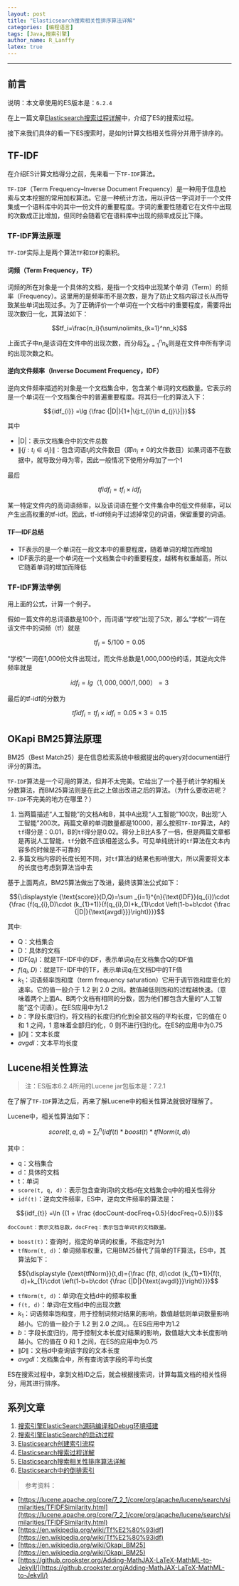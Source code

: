```yaml
---
layout: post
title: "Elasticsearch搜索相关性排序算法详解"
categories: [编程语言]
tags: [Java,搜索引擎]
author_name: R_Lanffy
latex: true
---
```

---

## 前言

说明：本文章使用的ES版本是：``6.2.4``

在上一篇文章[Elasticsearch搜索过程详解](https://lanffy.github.io/2019/04/30/ElasticSearch-Search-Process)中，介绍了ES的搜索过程。

接下来我们具体的看一下ES搜索时，是如何计算文档相关性得分并用于排序的。

## TF-IDF

在介绍ES计算文档得分之前，先来看一下``TF-IDF``算法。

``TF-IDF``（Term Frequency–Inverse Document Frequency）是一种用于信息检索与文本挖掘的常用加权算法。它是一种统计方法，用以评估一字词对于一个文件集或一个语料库中的其中一份文件的重要程度。字词的重要性随着它在文件中出现的次数成正比增加，但同时会随着它在语料库中出现的频率成反比下降。

### TF-IDF算法原理

``TF-IDF``实际上是两个算法``TF``和``IDF``的乘积。

#### 词频（Term Frequency，TF）

词频的所在对象是一个具体的文档，是指一个文档中出现某个单词（Term）的频率（Frequency）。这里用的是频率而不是次数，是为了防止文档内容过长从而导致某些单词出现过多。为了正确评价一个单词在一个文档中的重要程度，需要将出现次数归一化，其算法如下：

$$tf_i=\frac{n_i}{\sum\nolimits_{k=1}^nn_k}$$

上面式子中$n_i$是该词在文件中的出现次数，而分母$\sum\nolimits_{k=1}^nn_k$则是在文件中所有字词的出现次数之和。

#### 逆向文件频率（Inverse Document Frequency，IDF）

逆向文件频率描述的对象是一个文档集合中，包含某个单词的文档数量。它表示的是一个单词在一个文档集合中的普遍重要程度。将其归一化的算法入下：

$${idf_{i}} =\lg {\frac {|D|}{1+|\{j:t_{i}\in d_{j}\}|}}$$

其中

* \|D\|：表示文档集合中的文件总数
* $\|\{j:t_{i}\in d_{j}\}\|$：包含词语$t_{i}$的文件数目（即$n_i \neq 0$的文件数目）如果词语不在数据中，就导致分母为零，因此一般情况下使用分母加了一个1

最后

$$tfidf_i=tf_i\times idf_i$$

某一特定文件内的高词语频率，以及该词语在整个文件集合中的低文件频率，可以产生出高权重的tf-idf。因此，tf-idf倾向于过滤掉常见的词语，保留重要的词语。

#### TF—IDF总结

* TF表示的是一个单词在一段文本中的重要程度，随着单词的增加而增加
* IDF表示的是一个单词在一个文档集合中的重要程度，越稀有权重越高，所以它随着单词的增加而降低

### TF-IDF算法举例

用上面的公式，计算一个例子。

假如一篇文件的总词语数是100个，而词语“学校”出现了5次，那么“学校”一词在该文件中的词频（tf）就是

$$tf_i=5/100=0.05$$

“学校”一词在1,000份文件出现过，而文件总数是1,000,000份的话，其逆向文件频率就是

$$idf_i = lg（1,000,000 / 1,000）=3$$

最后的tf-idf的分数为

$$tfidf_i = tf_i\times idf_i = 0.05 \times 3= 0.15$$

## OKapi BM25算法原理

BM25（Best Match25）是在信息检索系统中根据提出的query对document进行评分的算法。

``TF-IDF``算法是一个可用的算法，但并不太完美。它给出了一个基于统计学的相关分数算法，而BM25算法则是在此之上做出改进之后的算法。（为什么要改进呢？``TF-IDF``不完美的地方在哪里？）

1. 当两篇描述“人工智能”的文档A和B，其中A出现“人工智能”100次，B出现“人工智能”200次。两篇文章的单词数量都是10000，那么按照``TF-IDF``算法，A的``tf``得分是：0.01，B的``tf``得分是0.02。得分上B比A多了一倍，但是两篇文章都是再说人工智能，``tf``分数不应该相差这么多。可见单纯统计的``tf``算法在文本内容多的时候是不可靠的
2. 多篇文档内容的长度长短不同，对``tf``算法的结果也影响很大，所以需要将文本的长度也考虑到算法当中去

基于上面两点，BM25算法做出了改进，最终该算法公式如下：

$${\displaystyle {\text{score}}(D,Q)=\sum _{i=1}^{n}{\text{IDF}}(q_{i})\cdot {\frac {f(q_{i},D)\cdot (k_{1}+1)}{f(q_{i},D)+k_{1}\cdot \left(1-b+b\cdot {\frac {|D|}{\text{avgdl}}}\right)}}}$$

其中:

* Q：文档集合
* D：具体的文档
* ${\text{IDF}}(q_{i})$：就是TF-IDF中的IDF，表示单词$q_{i}$在文档集合Q的IDF值
* $f(q_{i},D)$：就是TF-IDF中的TF，表示单词$q_{i}$在文档D中的TF值
* $k_{1}$：词语频率饱和度（term frequency saturation）它用于调节饱和度变化的速率。它的值一般介于 1.2 到  2.0 之间。数值越低则饱和的过程越快速。（意味着两个上面A、B两个文档有相同的分数，因为他们都包含大量的“人工智能”这个词语）。在ES应用中为1.2
* $b$：字段长度归约，将文档的长度归约化到全部文档的平均长度，它的值在 0 和 1 之间，1 意味着全部归约化，0 则不进行归约化。在ES的应用中为0.75
* $\|D\|$：文本长度
* $avgdl$：文本平均长度

## Lucene相关性算法

> 注：ES版本6.2.4所用的Lucene jar包版本是：7.2.1

在了解了``TF-IDF``算法之后，再来了解Lucene中的相关性算法就很好理解了。

Lucene中，相关性算法如下：

$$score(t, q, d)={\sum\nolimits_{t}^n (idf(t) * boost(t) * tfNorm(t, d))}$$

其中：

* q：文档集合
* d：具体的文档
* t：单词
* ``score(t, q, d)``：表示包含查询词t的文档d在文档集合q中的相关性得分
* ``idf(t)``：逆向文件频率，ES中，逆向文件频率的算法是：

$${idf_{t}} =\ln {(1 + \frac {docCount-docFreq+0.5}{docFreq+0.5})}$$ 

    docCount：表示文档总数，docFreq：表示包含单词t的文档数量。


* ``boost(t)``：查询时，指定的单词的权重，不指定时为1
* ``tfNorm(t, d)``：单词频率权重，它用BM25替代了简单的TF算法，ES中，其算法如下：

$${\displaystyle {\text{tfNorm}}(t,d)={\frac {f(t, d)\cdot (k_{1}+1)}{f(t, d)+k_{1}\cdot \left(1-b+b\cdot {\frac {|D|}{\text{avgdl}}}\right)}}}$$

* ``tfNorm(t, d)``：单词t在文档d中的频率权重
* ``f(t, d)``：单词t在文档d中的出现次数
* $k_{1}$：词语频率饱和度，用于控制词频对结果的影响，数值越低则单词数量影响越小。它的值一般介于 1.2 到  2.0 之间。。在ES应用中为1.2
* $b$：字段长度归约，用于控制文本长度对结果的影响，数值越大文本长度影响越小。它的值在 0 和 1 之间，在ES的应用中为0.75
* $\|D\|$：文档d中查询该字段的文本长度
* $avgdl$：文档集合中，所有查询该字段的平均长度

ES在搜索过程中，拿到文档ID之后，就会根据搜索词，计算每篇文档的相关性得分，用其进行排序。


## 系列文章

1. [搜索引擎ElasticSearch源码编译和Debug环境搭建](https://lanffy.github.io/2019/04/08/Elasticsearch-Compile-Source-And-Debug)
2. [搜索引擎ElasticSearch的启动过程](https://lanffy.github.io/2019/04/09/ElasticSearch-Start-Up-Process)
3. [Elasticsearch创建索引流程](https://lanffy.github.io/2019/04/16/How-Elasticsearch-Create-Index)
4. [Elasticsearch搜索过程详解](https://lanffy.github.io/2019/04/30/ElasticSearch-Search-Process)
5. [Elasticsearch搜索相关性排序算法详解](https://lanffy.github.io/2019/05/08/Elasticsearch-Search-Score-Algorithm)
6. [Elasticsearch中的倒排索引](https://lanffy.github.io/2019/05/10/Inverted-Index-In-Elasticsearch)


> 参考资料：

* [https://lucene.apache.org/core/7_2_1/core/org/apache/lucene/search/similarities/TFIDFSimilarity.html](https://lucene.apache.org/core/7_2_1/core/org/apache/lucene/search/similarities/TFIDFSimilarity.html)
* [https://en.wikipedia.org/wiki/Tf%E2%80%93idf](https://en.wikipedia.org/wiki/Tf%E2%80%93idf)
* [https://en.wikipedia.org/wiki/Okapi_BM25](https://en.wikipedia.org/wiki/Okapi_BM25)
* [https://github.crookster.org/Adding-MathJAX-LaTeX-MathML-to-Jekyll/](https://github.crookster.org/Adding-MathJAX-LaTeX-MathML-to-Jekyll/)